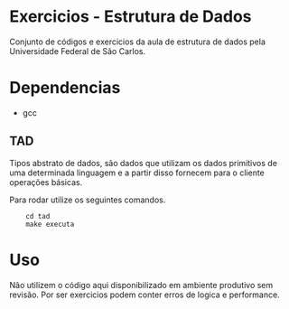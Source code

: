 # Exercicios - Estrutura de Dados

Conjunto de códigos e exercicios da aula de estrutura de dados pela Universidade Federal de São Carlos.

# Dependencias

 - gcc

## TAD

Tipos abstrato de dados, são dados que utilizam os dados primitivos de uma determinada linguagem e a partir disso fornecem para o cliente operações básicas.

Para rodar utilize os seguintes comandos.

```
    cd tad
    make executa
```

# Uso

Não utilizem o código aqui disponibilizado em ambiente produtivo sem revisão. Por ser exercicios podem conter erros de logica e performance.